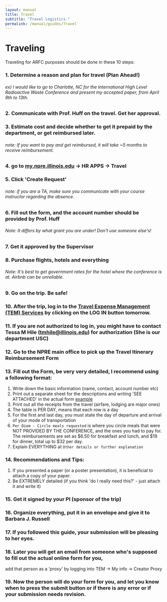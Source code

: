 ```yaml
---
layout: manual
title: Travel
subtitle: "Travel Logistics."
permalink: /manual/guides/Travel
---
```


# Traveling

Traveling for ARFC purposes should be done in these 10 steps:


### 1. Determine a reason and plan for travel (Plan Ahead!)
###### ex) I would like to go to Charlotte, NC for the International High Level Radioactive Waste Conference and present my accepted paper, from April 9th to 13th.

### 2. Communicate with Prof. Huff on the travel. Get her approval.

### 3. Estimate cost and decide whether to get it prepaid by the department, or get reimbursed later.
###### note: If you want to pay and get reimbursed, it will take ~5 months to receive reimbursement.

### 4. go to [my.npre.illinois.edu](my.npre.illinois.edu) -> HR APPS -> Travel

### 5. Click 'Create Request'
###### note: if you are a TA, make sure you communicate with your course instructor regarding the absence.

### 6. Fill out the form, and the account number should be provided by Prof. Huff
###### Note: It differs by what grant you are under! Don't use someone else's!

### 7. Get it approved by the Supervisor

### 8. Purchase flights, hotels and everything
###### Note: It's best to get government rates for the hotel where the conference is at. Airbnb can be unreliable. 

### 9. Go on the trip. Be safe!

### 10. After the trip, log in to the [Travel Expense Management (TEM) Services](https://www.obfs.uillinois.edu/tem-resources/) by clicking on the LOG IN button tomorrow. 

### 11. If you are not authorized to log in, you might have to contact Tessa M Hile (tmhile@illinois.edu) for authorization (She is our department USC)

### 12. Go to the NPRE main office to pick up the Travel Itinerary Reimbursement Form

### 13. Fill out the Form, be very very detailed, I recommend using a following format:
1. Write down the basic information (name, contact, account number etc)
2. Print out a separate sheet for the descriptions
and writing 'SEE ATTACHED' in the actual form [example](/img/manual/guides/tra-example.pdf)
3. Print out all the receipts from the travel (airfare, lodging are major ones)
4. The table is PER DAY, means that each row is a day
5. For the first and last day, you must state the day of departure and arrival of your mode of transportation
6. `Per Diem - Circle meals requested` is where you circle meals that were NOT PROVIDED BY THE CONFERENCE, and the ones you had to pay for. The reimbursements are set as $6.50 for breakfast and lunch, and $19 for dinner, total up to $32 per day.
7. Explain EVERYTHING at `Other details or further explanation`

### 14. Recommendations and Tips:

1. If you presented a paper (or a poster presentation), it is beneficial to attach a copy of your paper.
2. Be EXTREMELY detailed (if you think 'do I really need this?' - just attach it and write it)

### 15. Get it signed by your PI (sponsor of the trip)

### 16. Organize everything, put it in an envelope and give it to Barbara J. Russell

### 17. If you followed this guide, your submission will be pleasing to her eyes.

### 18. Later you will get an email from someone who's supposed to fill out the actual online form for you,
add that person as a 'proxy' by logging into TEM -> My info -> Creator Proxy

### 19. Now the person will do your form for you, and let you know when to press the submit button or if there is any error or if your submission needs revision.
